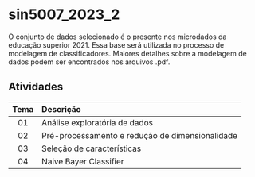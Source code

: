 # sin5007_2023_2
O conjunto de dados selecionado é o presente nos microdados da educação superior 2021. Essa base será utilizada no processo de modelagem de classificadores. Maiores detalhes sobre a modelagem de dados podem ser encontrados nos arquivos .pdf.

## Atividades
| Tema | Descrição |
|:-------:|:-------------|
| 01    | Análise exploratória de dados                   |
| 02    | Pré-processamento e redução de dimensionalidade |
| 03    | Seleção de características |
| 04    | Naive Bayer Classifier |
